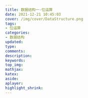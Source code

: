 ```yaml
---
title: 数据结构一-位运算
date: 2021-12-21 10:45:03
cover: /img/cover/DataStructure.png
tags:
- 位运算
categories:
- 数据结构
updated:
type:
comments:
description:
keywords:
top_img:
mathjax:
katex:
aside:
aplayer:
highlight_shrink:
---
```

